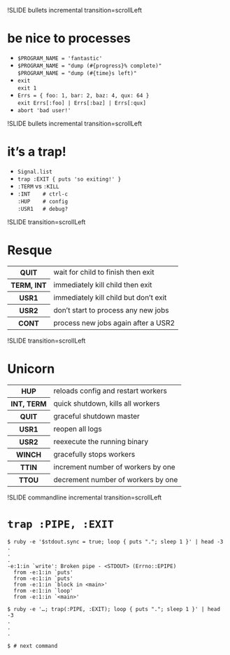 !SLIDE bullets incremental transition=scrollLeft
# be nice to processes
* `$PROGRAM_NAME = 'fantastic'                   `
* `$PROGRAM_NAME = "dump (#{progress}% complete)"`<br />
  `$PROGRAM_NAME = "dump (#{time}s left)"        `
* `exit                                          `<br />
  `exit 1                                        `
* `Errs = { foo: 1, bar: 2, baz: 4, qux: 64 }    `<br />
  `exit Errs[:foo] | Errs[:baz] | Errs[:qux]     `
* `abort 'bad user!'                             `

!SLIDE bullets incremental transition=scrollLeft
# it’s a trap!
* `Signal.list`
* `trap :EXIT { puts 'so exiting!' }`
* `:TERM` vs `:KILL`
* `:INT    # ctrl-c`<br />
  `:HUP    # config`<br />
  `:USR1   # debug?`

!SLIDE transition=scrollLeft
# Resque
<table>
  <tr><th>QUIT</th><td>wait for child to finish then exit</td></tr>
  <tr><th>TERM, INT</th><td>immediately kill child then exit</td></tr>
  <tr><th>USR1</th><td>immediately kill child but don’t exit</td></tr>
  <tr><th>USR2</th><td>don’t start to process any new jobs</td></tr>
  <tr><th>CONT</th><td>process new jobs again after a USR2</td></tr>
</table>

!SLIDE transition=scrollLeft
# Unicorn
<table>
  <tr><th>HUP</th><td>reloads config and restart workers</td></tr>
  <tr><th>INT, TERM</th><td>quick shutdown, kills all workers</td></tr>
  <tr><th>QUIT</th><td>graceful shutdown master</td></tr>
  <tr><th>USR1</th><td>reopen all logs</td></tr>
  <tr><th>USR2</th><td>reexecute the running binary</td></tr>
  <tr><th>WINCH</th><td>gracefully stops workers</td></tr>
  <tr><th>TTIN</th><td>increment number of workers by one</td></tr>
  <tr><th>TTOU</th><td>decrement number of workers by one</td></tr>
</table>

!SLIDE commandline incremental transition=scrollLeft
# `trap :PIPE, :EXIT`
    $ ruby -e '$stdout.sync = true; loop { puts "."; sleep 1 }' | head -3
    .
    .
    .
    -e:1:in `write': Broken pipe - <STDOUT> (Errno::EPIPE)
      from -e:1:in `puts'
      from -e:1:in `puts'
      from -e:1:in `block in <main>'
      from -e:1:in `loop'
      from -e:1:in `<main>'

    $ ruby -e '…; trap(:PIPE, :EXIT); loop { puts "."; sleep 1 }' | head -3
    .
    .
    .

    $ # next command
